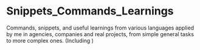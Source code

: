 # Snippets_Commands_Learnings

Commands, snippets, and useful learnings from various languages applied by me in agencies, companies and real projects, from simple general tasks to more complex ones. (Including )
